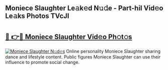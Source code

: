 ## Moniece Slaughter Le𝚊k𝚎d N𝚞𝚍e - Part-hiI Vid𝚎o Le𝚊ks Photos TVcJI

# <h2><a href="http://fbdio6b.evod.top/?m=Moniece+Slaughter">🔗 👉🔴 Moniece Slaughter Vid𝚎o Ph𝚘t𝚘s</a></h2>

[![Moniece Slaughter N𝚞d𝚎s](https://i.imgur.com/8V9OHl7.gif)](http://fbdio6b.evod.top/?m=Moniece+Slaughter)
Online personality Moniece Slaughter sharing dance and lifestyle content. Public figures Moniece Slaughter can use their influence to promote social change. 
